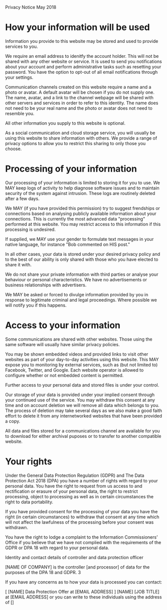 
Privacy Notice May 2018

How your information will be used
=================================

Information you provide to this website may be stored and used to provide services to you.

We require an email address to idenitfy the account holder. This will not be shared with
any other website or service. It is used to send you notifications about your account and
perform administrative tasks such as resetting your password. You have the option to 
opt-out of all email notifications through your settings. 

Communication channels created on this website require a name and a photo or avatar. A
default avatar will be chosen if you do not supply one. The name, avatar, and a link to 
the channel webpage will be shared with other servers and services in order to refer to
this identity. The name does not need to be your real name and the photo or avatar does
not need to resemble you.

All other information you supply to this website is optional. 

As a social communication and cloud storage service, you will usually be using this website
to share information with others. We provide a range of privacy options to allow you to
restrict this sharing to only those you choose. 


Processing of your information
==============================

Our processing of your information is limited to storing it for you to use. We MAY keep logs
of activity to help diagnose software issues and to maintain security of the system against
intrusion. These logs are routinely deleted after a few days. 

We MAY (if you have provided this permission) try to suggest frendships or connections based
on analysing publicly available information about your connections. This is currently the most
advanced data "processing" performed at this website. You may restrict access to this information
if this processing is undesired. 

If supplied, we MAY use your gender to formulate text messages in your native language, for
instance "Bob commented on HIS post."

In all other cases, your data is stored under your desired privacy policy and to the best
of our ability is only shared with those who you have elected to share it with.  

We do not share your private information with third parties or analyse your behaviour or personal
characteristics. We have no advertisements or business relationships with advertisers.  

We MAY be asked or forced to divulge information provided by you in response to legitimate
criminal and legal proceedings. Where possible we will notify you if this happens. 
  

Access to your information
==========================

Some communications are shared with other websites. Those using the same software will usually 
have similar privacy policies. 


You may be shown embedded videos and provided links to visit other websites as part of your
day-to-day activities using this website. This MAY expose you to monitoring by external services, such
as (but not limited to) Facebook, Twitter, and Google. Each website operator is allowed to configure
whether or not embedded content is permitted.

Further access to your personal data and stored files is under your control.  

Our storage of your data is provided under your implied consent through your continued use of
the service. You may withdraw this consent at any time and on account deletion we will remove
all data which belongs to you. The process of deletion may take several days as we also make a good faith
effort to delete it from any internetworked websites that have been provided a copy. 


All data and files stored for a communications channel are available for you to
download for either archival puposes or to transfer to another compatible website. 



Your rights
===========

Under the General Data Protection Regulation
(GDPR) and The Data Protection Act 2018 
(DPA) you have a number of rights with regard to your personal data. 
You have the right to request from us access to and rectification or erasure of your personal data,
the right to restrict processing, object to processing as well as in certain circumstances the right
to data portability.

If you have provided consent for the processing of your data you have the right (in certain 
circumstances) to withdraw that consent at any time which will not affect the lawfulness of 
the processing before your consent was withdrawn.

You have the right to lodge a complaint to the Information Commissioners’ Office if you 
believe that we have not complied with the requirements of the GDPR or DPA 18 with regard 
to your personal data.

Identity and contact details of controller and data protection officer

[NAME OF COMPANY]
is the controller 
[and processor]
of data for the purposes of the DPA 18 and GDPR. 3

If you have any concerns as to how your data is processed you can contact:

[
[NAME]
Data Protection Offer at 
[EMAIL ADDRESS]
]
[NAME] [JOB TITLE]
at 
[EMAIL ADDRESS]
or you can write to these
individuals using the address of 
[]

